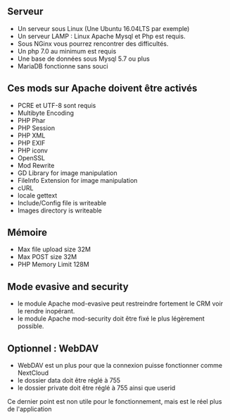 ## Serveur 

* Un serveur sous Linux (Une Ubuntu 16.04LTS par exemple)
* Un serveur LAMP : Linux Apache Mysql et Php est requis.
* Sous NGinx vous pourrez rencontrer des difficultés.
* Un php 7.0 au minimum est requis
* Une base de données sous Mysql 5.7 ou plus
* MariaDB fonctionne sans souci

## Ces mods sur Apache doivent être activés
* PCRE et UTF-8 sont requis
* Multibyte Encoding
* PHP Phar
* PHP Session
* PHP XML
* PHP EXIF
* PHP iconv
* OpenSSL
* Mod Rewrite
* GD Library for image manipulation
* FileInfo Extension for image manipulation
* cURL
* locale gettext
* Include/Config file is writeable
* Images directory is writeable

## Mémoire
* Max file upload size  32M
* Max POST size  32M
* PHP Memory Limit  128M

## Mode evasive and security
* le module Apache mod-evasive peut restreindre fortement le CRM voir le rendre inopérant.
* le module Apache mod-security doit être fixé le plus légèrement possible.


## Optionnel : WebDAV
* WebDAV est un plus pour que la connexion puisse fonctionner comme NextCloud
* le dossier data doit être réglé à 755
* le dossier private doit être réglé à 755 ainsi que userid

Ce dernier point est non utile pour le fonctionnement, mais est le réel plus de l'application
